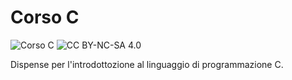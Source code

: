 # Corso C

![Corso C](https://img.shields.io/badge/Introduction%20to%20C-blue)
![CC BY-NC-SA 4.0](https://img.shields.io/badge/license-CC%20BY--NC--SA%204.0-green)

Dispense per l'introdottozione al linguaggio di programmazione C.